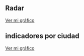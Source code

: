 ## Radar 
[Ver mi gráfico](https://alexaraica.github.io/prueba/grafico_radar.html)

## indicadores por ciudad
[Ver mi gráfico](https://alexaraica.github.io/indicadores_por_ciudad.html)



